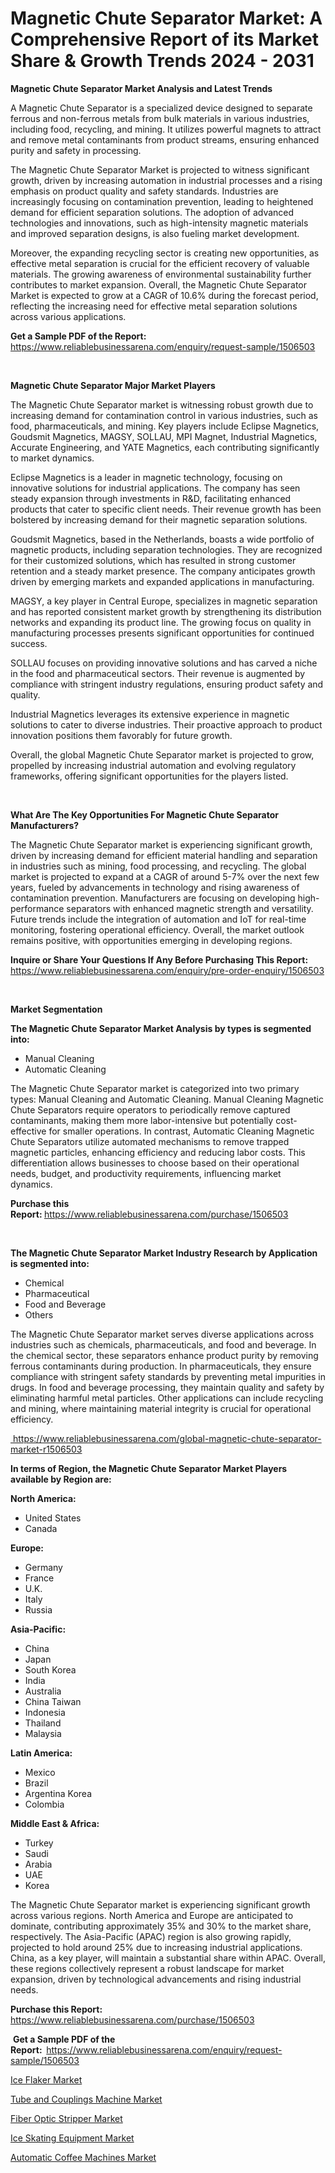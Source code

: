 <p><h1>Magnetic Chute Separator Market: A Comprehensive Report of its Market Share & Growth Trends 2024 - 2031</h1></p><p><strong>Magnetic Chute Separator Market Analysis and Latest Trends</strong></p>
<p><p>A Magnetic Chute Separator is a specialized device designed to separate ferrous and non-ferrous metals from bulk materials in various industries, including food, recycling, and mining. It utilizes powerful magnets to attract and remove metal contaminants from product streams, ensuring enhanced purity and safety in processing.</p><p>The Magnetic Chute Separator Market is projected to witness significant growth, driven by increasing automation in industrial processes and a rising emphasis on product quality and safety standards. Industries are increasingly focusing on contamination prevention, leading to heightened demand for efficient separation solutions. The adoption of advanced technologies and innovations, such as high-intensity magnetic materials and improved separation designs, is also fueling market development.</p><p>Moreover, the expanding recycling sector is creating new opportunities, as effective metal separation is crucial for the efficient recovery of valuable materials. The growing awareness of environmental sustainability further contributes to market expansion. Overall, the Magnetic Chute Separator Market is expected to grow at a CAGR of 10.6% during the forecast period, reflecting the increasing need for effective metal separation solutions across various applications.</p></p>
<p><strong>Get a Sample PDF of the Report:&nbsp;</strong> <a href="https://www.reliablebusinessarena.com/enquiry/request-sample/1506503">https://www.reliablebusinessarena.com/enquiry/request-sample/1506503</a></p>
<p>&nbsp;</p>
<p><strong>Magnetic Chute Separator Major Market Players</strong></p>
<p><p>The Magnetic Chute Separator market is witnessing robust growth due to increasing demand for contamination control in various industries, such as food, pharmaceuticals, and mining. Key players include Eclipse Magnetics, Goudsmit Magnetics, MAGSY, SOLLAU, MPI Magnet, Industrial Magnetics, Accurate Engineering, and YATE Magnetics, each contributing significantly to market dynamics.</p><p>Eclipse Magnetics is a leader in magnetic technology, focusing on innovative solutions for industrial applications. The company has seen steady expansion through investments in R&D, facilitating enhanced products that cater to specific client needs. Their revenue growth has been bolstered by increasing demand for their magnetic separation solutions.</p><p>Goudsmit Magnetics, based in the Netherlands, boasts a wide portfolio of magnetic products, including separation technologies. They are recognized for their customized solutions, which has resulted in strong customer retention and a steady market presence. The company anticipates growth driven by emerging markets and expanded applications in manufacturing.</p><p>MAGSY, a key player in Central Europe, specializes in magnetic separation and has reported consistent market growth by strengthening its distribution networks and expanding its product line. The growing focus on quality in manufacturing processes presents significant opportunities for continued success.</p><p>SOLLAU focuses on providing innovative solutions and has carved a niche in the food and pharmaceutical sectors. Their revenue is augmented by compliance with stringent industry regulations, ensuring product safety and quality.</p><p>Industrial Magnetics leverages its extensive experience in magnetic solutions to cater to diverse industries. Their proactive approach to product innovation positions them favorably for future growth. </p><p>Overall, the global Magnetic Chute Separator market is projected to grow, propelled by increasing industrial automation and evolving regulatory frameworks, offering significant opportunities for the players listed.</p></p>
<p>&nbsp;</p>
<p><strong>What Are The Key Opportunities For Magnetic Chute Separator Manufacturers?</strong></p>
<p><p>The Magnetic Chute Separator market is experiencing significant growth, driven by increasing demand for efficient material handling and separation in industries such as mining, food processing, and recycling. The global market is projected to expand at a CAGR of around 5-7% over the next few years, fueled by advancements in technology and rising awareness of contamination prevention. Manufacturers are focusing on developing high-performance separators with enhanced magnetic strength and versatility. Future trends include the integration of automation and IoT for real-time monitoring, fostering operational efficiency. Overall, the market outlook remains positive, with opportunities emerging in developing regions.</p></p>
<p><strong>Inquire or Share Your Questions If Any Before Purchasing This Report:</strong> <a href="https://www.reliablebusinessarena.com/enquiry/pre-order-enquiry/1506503">https://www.reliablebusinessarena.com/enquiry/pre-order-enquiry/1506503</a></p>
<p>&nbsp;</p>
<p><strong>Market Segmentation</strong></p>
<p><strong>The Magnetic Chute Separator Market Analysis by types is segmented into:</strong></p>
<p><ul><li>Manual Cleaning</li><li>Automatic Cleaning</li></ul></p>
<p><p>The Magnetic Chute Separator market is categorized into two primary types: Manual Cleaning and Automatic Cleaning. Manual Cleaning Magnetic Chute Separators require operators to periodically remove captured contaminants, making them more labor-intensive but potentially cost-effective for smaller operations. In contrast, Automatic Cleaning Magnetic Chute Separators utilize automated mechanisms to remove trapped magnetic particles, enhancing efficiency and reducing labor costs. This differentiation allows businesses to choose based on their operational needs, budget, and productivity requirements, influencing market dynamics.</p></p>
<p><strong>Purchase this Report:&nbsp;</strong><a href="https://www.reliablebusinessarena.com/purchase/1506503">https://www.reliablebusinessarena.com/purchase/1506503</a></p>
<p>&nbsp;</p>
<p><strong>The Magnetic Chute Separator Market Industry Research by Application is segmented into:</strong></p>
<p><ul><li>Chemical</li><li>Pharmaceutical</li><li>Food and Beverage</li><li>Others</li></ul></p>
<p><p>The Magnetic Chute Separator market serves diverse applications across industries such as chemicals, pharmaceuticals, and food and beverage. In the chemical sector, these separators enhance product purity by removing ferrous contaminants during production. In pharmaceuticals, they ensure compliance with stringent safety standards by preventing metal impurities in drugs. In food and beverage processing, they maintain quality and safety by eliminating harmful metal particles. Other applications can include recycling and mining, where maintaining material integrity is crucial for operational efficiency.</p></p>
<p><a href="https://www.reliablebusinessarena.com/global-magnetic-chute-separator-market-r1506503">&nbsp;https://www.reliablebusinessarena.com/global-magnetic-chute-separator-market-r1506503</a></p>
<p><strong>In terms of Region, the Magnetic Chute Separator Market Players available by Region are:</strong></p>
<p>
    <p> <strong> North America: </strong>
        <ul>
            <li>United States</li>
            <li>Canada</li>
        </ul>
        </p> 
    <p> <strong> Europe: </strong>
        <ul>
            <li>Germany</li>
            <li>France</li>
            <li>U.K.</li>
            <li>Italy</li>
            <li>Russia</li>
        </ul>
        </p> 
    <p> <strong> Asia-Pacific: </strong>
        <ul>
            <li>China</li>
            <li>Japan</li>
            <li>South Korea</li>
            <li>India</li>
            <li>Australia</li>
            <li>China Taiwan</li>
            <li>Indonesia</li>
            <li>Thailand</li>
            <li>Malaysia</li>
        </ul>
        </p> 
    <p> <strong> Latin America: </strong>
        <ul>
            <li>Mexico</li>
            <li>Brazil</li>
            <li>Argentina Korea</li>
            <li>Colombia</li>
        </ul>
        </p> 
    <p> <strong> Middle East & Africa: </strong>
        <ul>
            <li>Turkey</li>
            <li>Saudi</li>
            <li>Arabia</li>
            <li>UAE</li>
            <li>Korea</li>
        </ul>
    </p>
    </p>
<p><p>The Magnetic Chute Separator market is experiencing significant growth across various regions. North America and Europe are anticipated to dominate, contributing approximately 35% and 30% to the market share, respectively. The Asia-Pacific (APAC) region is also growing rapidly, projected to hold around 25% due to increasing industrial applications. China, as a key player, will maintain a substantial share within APAC. Overall, these regions collectively represent a robust landscape for market expansion, driven by technological advancements and rising industrial needs.</p></p>
<p><strong>Purchase this Report: </strong><a href="https://www.reliablebusinessarena.com/purchase/1506503">https://www.reliablebusinessarena.com/purchase/1506503</a></p>
<p>&nbsp;<strong>Get a Sample PDF of the Report:&nbsp;&nbsp;</strong><a href="https://www.reliablebusinessarena.com/enquiry/request-sample/1506503">https://www.reliablebusinessarena.com/enquiry/request-sample/1506503</a></p>
<p><strong></strong></p>
<p><p><a href="https://www.linkedin.com/pulse/global-perspectives-ice-flaker-market-trends-challenges-forecast-szctf?trackingId=7ATB3phdTTW%2FRJptWA%2BNVg%3D%3D">Ice Flaker Market</a></p><p><a href="https://medium.com/@kaylizulauf2023/global-tube-and-couplings-machine-market-sector-2024-2031-market-metrics-and-market-strategic-96d319415c5e?postPublishedType=repub">Tube and Couplings Machine Market</a></p><p><a href="https://issuu.com/reportprime-2/docs/fiber-optic-stripper-market-size-20_238fda71564ac2">Fiber Optic Stripper Market</a></p><p><a href="https://www.linkedin.com/pulse/ice-skating-equipment-market-essentials-key-players-demand-opq9e?trackingId=0YKJfxbpQ4iSX%2FzdmBqNaA%3D%3D">Ice Skating Equipment Market</a></p><p><a href="https://issuu.com/reportprime-2/docs/automatic-coffee-machines-market-si_71ba3bca13824a">Automatic Coffee Machines Market</a></p></p>